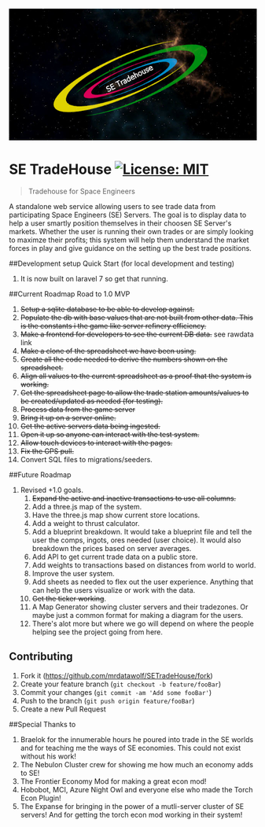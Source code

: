 ![alt text](https://github.com/mrdatawolf/SETradeHouse/blob/master/public/img/SETradeHouse_logo_core.png?raw=true)
# SE TradeHouse [![License: MIT](https://img.shields.io/badge/License-MIT-yellow.svg)](https://opensource.org/licenses/MIT)

> Tradehouse for Space Engineers

A standalone web service allowing users to see trade data from participating Space Engineers (SE) Servers.  The goal is to display data to help a user smartly position themselves in their choosen SE Server's markets. Whether the user is running their own trades or are simply looking to maximze their profits; this system will help them understand the market forces in play and give guidance on the setting up the best trade positions.
 
##Development setup Quick Start (for local development and testing)
1. It is now built on laravel 7 so get that running.

##Current Roadmap
Road to 1.0 MVP
1. ~~Setup a sqlite database to be able to develop against.~~
2. ~~Populate the db with base values that are not built from other data.  This is the constants i the game like server refinery efficiency.~~
3. ~~Make a frontend for developers to see the current DB data.~~ see rawdata link
4. ~~Make a clone of the spreadsheet we have been using.~~
5. ~~Create all the code needed to derive the numbers shown on the spreadsheet.~~
6. ~~Align all values to the current spreadsheet as a proof that the system is working.~~
7. ~~Get the spreadsheet page to allow the trade station amounts/values to be created/updated as needed (for testing).~~
8. ~~Process data from the game server~~
9. ~~Bring it up on a server online.~~
10. ~~Get the active servers data being ingested.~~
11. ~~Open it up so anyone can interact with the test system.~~
12. ~~Allow touch devices to interact with the pages.~~
13. ~~Fix the GPS pull.~~
14. Convert SQL files to migrations/seeders.
 
##Future Roadmap
1.  Revised +1.0 goals.
    1. ~~Expand the active and inactive transactions to use all columns.~~
    2. Add a three.js map of the system.
    3. Have the three.js map show current  store locations.
    4. Add a weight to thrust calculator.
    5. Add a blueprint breakdown. It would take a blueprint file and tell the user the comps, ingots, ores needed (user choice). It would also breakdown the prices based on server averages.
    6. Add API to get current trade data on a public store.
    7. Add weights to transactions based on distances from world to world.
    8. Improve the user system.
    9. Add sheets as needed to flex out the user experience. Anything that can help the users visualize or work with the data.
    10. ~~Get the ticker working~~.
    11. A Map Generator showing cluster servers and their tradezones. Or maybe just a common format for making a diagram for the users.
    12. There's alot more but where we go will depend on where the people helping see the project going from here.

## Contributing

1. Fork it (<https://github.com/mrdatawolf/SETradeHouse/fork>)
2. Create your feature branch (`git checkout -b feature/fooBar`)
3. Commit your changes (`git commit -am 'Add some fooBar'`)
4. Push to the branch (`git push origin feature/fooBar`)
5. Create a new Pull Request

<!-- Markdown link & img dfn's -->
[wiki]: https://github.com/mrdatawolf/SETradeHouse/wiki

##Special Thanks to
1. Braelok for the innumerable hours he poured into trade in the SE worlds and for teaching me the ways of SE economies.  This could not exist without his work!
2. The Nebulon Cluster crew for showing me how much an economy adds to SE!
3. The Frontier Economy Mod for making a great econ mod!
4. Hobobot, MCI, Azure Night Owl and everyone else who made the Torch Econ Plugin!
5. The Expanse for bringing in the power of a mutli-server cluster of SE servers! And for getting the torch econ mod working in their system!  
